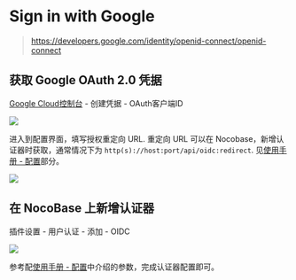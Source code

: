 # Sign in with Google

> https://developers.google.com/identity/openid-connect/openid-connect

## 获取 Google OAuth 2.0 凭据

[Google Cloud控制台](https://console.cloud.google.com/apis/credentials) - 创建凭据 - OAuth客户端ID

![](https://static-docs.nocobase.com/0f2946c8643565ecc4ac13249882638c.png)

进入到配置界面，填写授权重定向 URL. 重定向 URL 可以在 Nocobase，新增认证器时获取，通常情况下为 `http(s)://host:port/api/oidc:redirect`. 见[使用手册 - 配置](../index.md#配置)部分。

![](https://static-docs.nocobase.com/24078bf52ec966a16334894cb3d9d126.png)

## 在 NocoBase 上新增认证器

插件设置 - 用户认证 - 添加 - OIDC

![](https://static-docs.nocobase.com/0e4b1acdef6335aaee2139ae6629977b.png)

参考配[使用手册 - 配置](../index.md#配置)中介绍的参数，完成认证器配置即可。